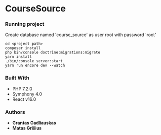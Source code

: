 # CourseSource

### Running project
Create database named 'course_source' as user root with password 'root'
```
cd <project path>
composer install
php bin/console doctrine:migrations:migrate
yarn install
./bin/console server:start
yarn run encore dev --watch
```

### Built With

* PHP 7.2.0
* Symphony 4.0
* React v16.0

### Authors
* **Grantas Gadliauskas**
* **Matas Grišius**
